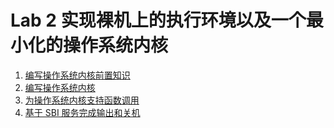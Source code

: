 # Lab 2 实现裸机上的执行环境以及一个最小化的操作系统内核

1. [编写操作系统内核前置知识](lab2/basis.md)
1. [编写操作系统内核](lab2/kernel.md)
1. [为操作系统内核支持函数调用](lab2/func-call.md)
1. [基于 SBI 服务完成输出和关机](lab2/sbi.md)

